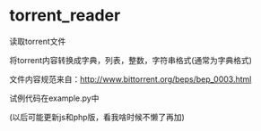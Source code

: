 # torrent_reader
读取torrent文件

将torrent内容转换成字典，列表，整数，字符串格式(通常为字典格式)

文件内容规范来自：http://www.bittorrent.org/beps/bep_0003.html

试例代码在example.py中


(以后可能更新js和php版，看我啥时候不懒了再加)
